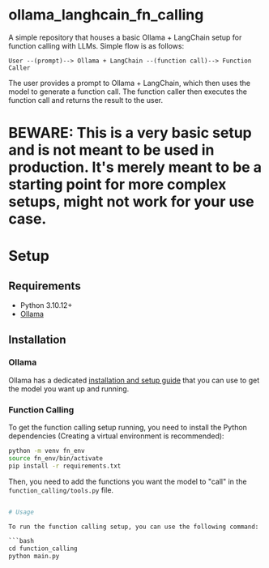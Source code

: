 # ollama_langhcain_fn_calling
A simple repository that houses a basic Ollama + LangChain setup for function calling with LLMs. Simple flow is as follows:

```
User --(prompt)--> Ollama + LangChain --(function call)--> Function Caller 
```

The user provides a prompt to Ollama + LangChain, which then uses the model to generate a function call. The function caller then executes the function call and returns the result to the user.

<h1> <b>BEWARE: This is a very basic setup and is not meant to be used in production. It's merely meant to be a starting point for more complex setups, might not work for your use case. </b> </h1>

# Setup

## Requirements
- Python 3.10.12+
- [Ollama](https://github.com/ollama/ollama)

## Installation

### Ollama

Ollama has a dedicated [installation and setup guide](https://github.com/ollama/ollama) that you can use to get the model you want up and running.

### Function Calling

To get the function calling setup running, you need to install the Python dependencies (Creating a virtual environment is recommended):

```bash
python -m venv fn_env
source fn_env/bin/activate
pip install -r requirements.txt
```

Then, you need to add the functions you want the model to "call" in the `function_calling/tools.py` file. 

```python

# Usage

To run the function calling setup, you can use the following command:

```bash
cd function_calling
python main.py
``` 

